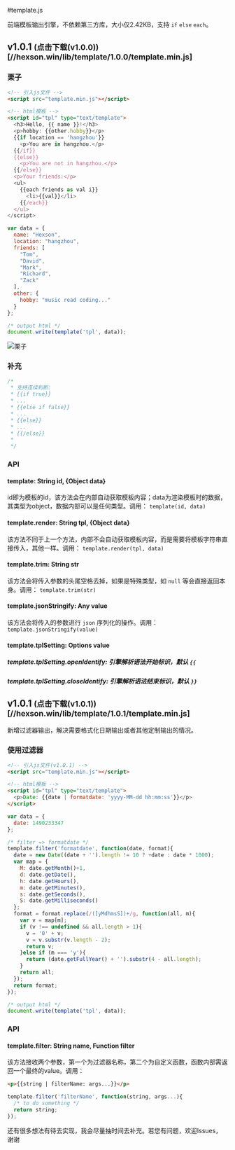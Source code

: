 #template.js

前端模板输出引擎，不依赖第三方库，大小仅2.42KB，支持 `if` `else` `each`。

## v1.0.1 <small>(点击下载\(v1.0.0\))[//hexson.win/lib/template/1.0.0/template.min.js]</small>

### 栗子

```html
<!-- 引入js文件 -->
<script src="template.min.js"></script>

<!-- html模板 -->
<script id="tpl" type="text/template">
  <h3>Hello, {{ name }}!</h3>
  <p>hobby: {{other.hobby}}</p>
  {{if location == 'hangzhou'}}
    <p>You are in hangzhou.</p>
  {{/if}}
  {{else}}
    <p>You are not in hangzhou.</p>
  {{/else}}
  <p>Your friends:</p>
  <ul>
    {{each friends as val i}}
      <li>{{val}}</li>
    {{/each}}
  </ul>
</script>
```

```javascript
var data = {
  name: "Hexson",
  location: "hangzhou",
  friends: [
    "Tom",
    "David",
    "Mark",
    "Richard",
    "Zack"
  ],
  other: {
    hobby: "music read coding..."
  }
};

/* output html */
document.write(template('tpl', data));
```

![栗子](https://wx2.sinaimg.cn/large/005EkSOcly9fdvu2ymplej30g408w0u0.jpg)

### 补充

```javascript
/*
 * 支持连续判断:
 * {{if true}}
 * ...
 * {{else if false}}
 * ...
 * {{else}}
 * ...
 * {{/else}}
 * 
 */
```

### API

#### template: String id, {Object data}

id即为模板的id，该方法会在内部自动获取模板内容；data为渲染模板时的数据，其类型为object，数据内部可以是任何类型。调用： `template(id, data)`

#### template.render: String tpl, {Object data}

该方法不同于上一个方法，内部不会自动获取模板内容，而是需要将模板字符串直接传入，其他一样。调用： `template.render(tpl, data)`

#### template.trim: String str

该方法会将传入参数的头尾空格去掉，如果是特殊类型，如 `null` 等会直接返回本身。调用： `template.trim(str)`

#### template.jsonStringify: Any value

该方法会将传入的参数进行 `json` 序列化的操作。调用： `template.jsonStringify(value)`

#### template.tplSetting: Options value

##### template.tplSetting.openIdentify: 引擎解析语法开始标识，默认 `{{`

##### template.tplSetting.closeIdentify: 引擎解析语法结束标识，默认 `}}`

## v1.0.1 <small>(点击下载\(v1.0.1\))[//hexson.win/lib/template/1.0.1/template.min.js]</small>

新增过滤器输出，解决需要格式化日期输出或者其他定制输出的情况。

### 使用过滤器

```html
<!-- 引入js文件(v1.0.1) -->
<script src="template.min.js"></script>

<!-- html模板 -->
<script id="tpl" type="text/template">
  <p>Date: {{date | formatdate: 'yyyy-MM-dd hh:mm:ss'}}</p>
</script>
```

```javascript
var data = {
  date: 1490233347
};

/* filter => formatdate */
template.filter('formatdate', function(date, format){
  date = new Date((date + '').length != 10 ? +date : date * 1000);
  var map = {
    M: date.getMonth()+1,
    d: date.getDate(),
    h: date.getHours(),
    m: date.getMinutes(),
    s: date.getSeconds(),
    S: date.getMilliseconds()
  };
  format = format.replace(/([yMdhmsS])+/g, function(all, m){
    var v = map[m];
    if (v !== undefined && all.length > 1){
      v = '0' + v;
      v = v.substr(v.length - 2);
      return v;
    }else if (m === 'y'){
      return (date.getFullYear() + '').substr(4 - all.length);
    }
    return all;
  });
  return format;
});

/* output html */
document.write(template('tpl', data));
```

### API

#### template.filter: String name, Function filter

该方法接收两个参数，第一个为过滤器名称，第二个为自定义函数，函数内部需返回一个最终的value。调用：

```html
<p>{{string | filterName: args...}}</p>
```

```javascript
template.filter('filterName', function(string, args...){
  /* to do something */
  return string;
});
```

还有很多想法有待去实现，我会尽量抽时间去补充。若您有问题，欢迎Issues，谢谢